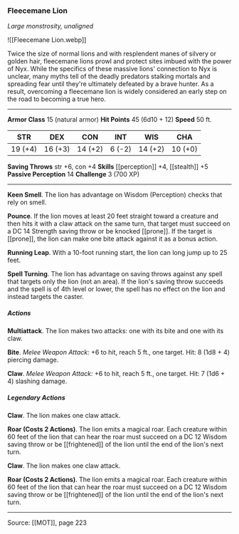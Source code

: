 ### Fleecemane Lion
_Large monstrosity, unaligned_

![[Fleecemane Lion.webp]]

Twice the size of normal lions and with resplendent manes of silvery or golden hair, fleecemane lions prowl and protect sites imbued with the power of Nyx. While the specifics of these massive lions' connection to Nyx is unclear, many myths tell of the deadly predators stalking mortals and spreading fear until they're ultimately defeated by a brave hunter. As a result, overcoming a fleecemane lion is widely considered an early step on the road to becoming a true hero.




---

**Armor Class** 15 (natural armor)
**Hit Points** 45 (6d10 + 12)
**Speed** 50 ft.

| STR     | DEX     | CON     | INT     | WIS     | CHA     |
|---------|---------|---------|---------|---------|---------|
| 19 (+4) | 16 (+3) | 14 (+2) | 6 (-2) | 14 (+2) | 10 (+0) |

**Saving Throws** str +6, con +4
**Skills** [[perception]] +4, [[stealth]] +5
**Passive Perception** 14
**Challenge** 3 (700 XP)

---

**Keen Smell**. The lion has advantage on Wisdom (Perception) checks that rely on smell.

**Pounce**. If the lion moves at least 20 feet straight toward a creature and then hits it with a claw attack on the same turn, that target must succeed on a DC 14 Strength saving throw or be knocked [[prone]]. If the target is [[prone]], the lion can make one bite attack against it as a bonus action.

**Running Leap**. With a 10-foot running start, the lion can long jump up to 25 feet.

**Spell Turning**. The lion has advantage on saving throws against any spell that targets only the lion (not an area). If the lion's saving throw succeeds and the spell is of 4th level or lower, the spell has no effect on the lion and instead targets the caster.

##### Actions
**Multiattack**. The lion makes two attacks: one with its bite and one with its claw.

**Bite**. _Melee Weapon Attack:_ +6 to hit, reach 5 ft., one target. Hit: 8 (1d8 + 4) piercing damage.

**Claw**. _Melee Weapon Attack:_ +6 to hit, reach 5 ft., one target. Hit: 7 (1d6 + 4) slashing damage.

##### Legendary Actions
**Claw**. The lion makes one claw attack.

**Roar (Costs 2 Actions)**. The lion emits a magical roar. Each creature within 60 feet of the lion that can hear the roar must succeed on a DC 12 Wisdom saving throw or be [[frightened]] of the lion until the end of the lion's next turn.

**Claw**. The lion makes one claw attack.

**Roar (Costs 2 Actions)**. The lion emits a magical roar. Each creature within 60 feet of the lion that can hear the roar must succeed on a DC 12 Wisdom saving throw or be [[frightened]] of the lion until the end of the lion's next turn.


---

Source: [[MOT]], page 223